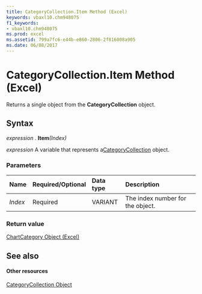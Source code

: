 ```yaml
---
title: CategoryCollection.Item Method (Excel)
keywords: vbaxl10.chm948075
f1_keywords:
- vbaxl10.chm948075
ms.prod: excel
ms.assetid: 799a7fc6-e44b-e860-2806-2f816008a905
ms.date: 06/08/2017
---
```



# CategoryCollection.Item Method (Excel)

Returns a single object from the  **CategoryCollection** object.


## Syntax

 _expression_ . **Item**_(Index)_

 _expression_ A variable that represents a[CategoryCollection](categorycollection-object-excel.md) object.


### Parameters



|**Name**|**Required/Optional**|**Data type**|**Description**|
|:-----|:-----|:-----|:-----|
| _Index_|Required|VARIANT|The index number for the object.|

### Return value

[ChartCategory Object (Excel)](chartcategory-object-excel.md)


## See also


#### Other resources



[CategoryCollection Object](categorycollection-object-excel.md)

